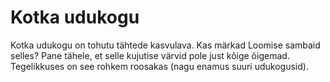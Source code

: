 # Kotka udukogu

Kotka udukogu on tohutu tähtede kasvulava. Kas märkad Loomise sambaid selles?
Pane tähele, et selle kujutise värvid pole just kõige õigemad. Tegelikkuses on
see rohkem roosakas (nagu enamus suuri udukogusid).
